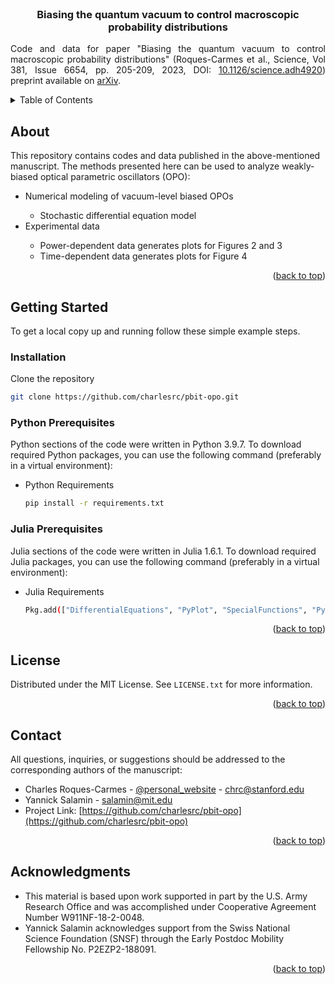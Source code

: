 <div id="top"></div>

<!-- PROJECT LOGO -->
<br />

<h3 align="center">Biasing the quantum vacuum to control macroscopic probability distributions
</h3>

  <p align="justify">
    Code and data for paper "Biasing the quantum vacuum to control macroscopic probability distributions" (Roques-Carmes et al., Science, Vol 381, Issue 6654, pp. 205-209, 2023, DOI: <a href="https://www.science.org/doi/10.1126/science.adh4920">10.1126/science.adh4920<a>) preprint available on <a href="https://arxiv.org/abs/2303.03455">arXiv</a>.
    <br />
  </p>
</div>

<!-- TABLE OF CONTENTS -->
<details>
  <summary>Table of Contents</summary>
  <ol>
    <li>
      <a href="#about-the-project">About</a>
    </li>
    <li>
      <a href="#getting-started">Getting Started</a>
      <ul>
        <li><a href="#installation">Installation</a></li>
      </ul>
    </li>
    <li><a href="#license">License</a></li>
    <li><a href="#contact">Contact</a></li>
    <li><a href="#acknowledgments">Acknowledgments</a></li>
  </ol>
</details>


<!-- ABOUT THE PROJECT -->
## About

This repository contains codes and data published in the above-mentioned manuscript. The methods presented here can be used to analyze weakly-biased optical parametric oscillators (OPO): 

<ul>
  <li>Numerical modeling of vacuum-level biased OPOs</li>        
    <ul>
        <li> Stochastic differential equation model </li> 
    </ul>        
  <li>Experimental data</li>
      <ul>
        <li> Power-dependent data generates plots for Figures 2 and 3 </li> 
        <li> Time-dependent data generates plots for Figure 4 </li>         
    </ul>        
</ul>

<p align="right">(<a href="#top">back to top</a>)</p>

<!-- GETTING STARTED -->
## Getting Started

To get a local copy up and running follow these simple example steps.

### Installation

Clone the repository
   ```sh
   git clone https://github.com/charlesrc/pbit-opo.git
   ```

### Python Prerequisites

Python sections of the code were written in Python 3.9.7. To download required Python packages, you can use the following command (preferably in a virtual environment):
* Python Requirements
  ```sh
  pip install -r requirements.txt
  ```

### Julia Prerequisites

Julia sections of the code were written in Julia 1.6.1. To download required Julia packages, you can use the following command (preferably in a virtual environment):
* Julia Requirements
  ```sh
  Pkg.add(["DifferentialEquations", "PyPlot", "SpecialFunctions", "PyCall", "LsqFit", "Statistics", "JLD"])
  ```
  
  

<p align="right">(<a href="#top">back to top</a>)</p>

<!-- LICENSE -->
## License

Distributed under the MIT License. See `LICENSE.txt` for more information.

<p align="right">(<a href="#top">back to top</a>)</p>


<!-- CONTACT -->
## Contact

All questions, inquiries, or suggestions should be addressed to the corresponding authors of the manuscript:

* Charles Roques-Carmes - [@personal_website](https://roques-carmes.com) - chrc@stanford.edu
* Yannick Salamin - salamin@mit.edu 
* Project Link: [https://github.com/charlesrc/pbit-opo](https://github.com/charlesrc/pbit-opo)

<p align="right">(<a href="#top">back to top</a>)</p>

<!-- ACKNOWLEDGMENTS -->
## Acknowledgments


* This material is based upon work supported in part by the U.S. Army Research Office and was accomplished under Cooperative Agreement Number W911NF-18-2-0048.
* Yannick Salamin acknowledges support from the Swiss National Science Foundation (SNSF) through the Early Postdoc Mobility Fellowship No. P2EZP2-188091.

<p align="right">(<a href="#top">back to top</a>)</p>
